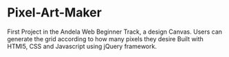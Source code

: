 # Pixel-Art-Maker
First Project in the Andela Web Beginner Track, a design Canvas. Users can generate the grid according to how many pixels they desire
Built with HTMl5, CSS and Javascript using jQuery framework.
